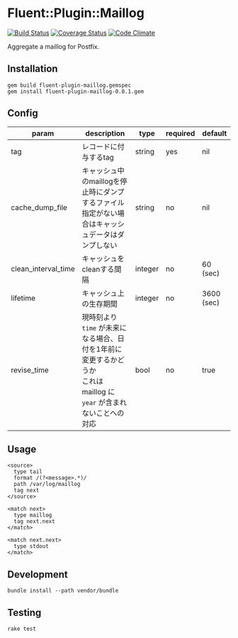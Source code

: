# Fluent::Plugin::Maillog

[![Build Status](https://secure.travis-ci.org/nemonium/fluent-plugin-maillog.png)](https://travis-ci.org/nemonium/fluent-plugin-maillog)
[![Coverage Status](https://coveralls.io/repos/github/nemonium/fluent-plugin-maillog/badge.svg?branch=master)](https://coveralls.io/github/nemonium/fluent-plugin-maillog)
[![Code Climate](https://codeclimate.com/github/nemonium/fluent-plugin-maillog/badges/gpa.svg)](https://codeclimate.com/github/nemonium/fluent-plugin-maillog)

Aggregate a maillog for Postfix.

## Installation

    gem build fluent-plugin-maillog.gemspec
    gem install fluent-plugin-maillog-0.0.1.gem

## Config

|param|description|type|required|default|
|---|---|---|---|---|
|tag|レコードに付与するtag|string|yes|nil|
|cache_dump_file|キャッシュ中のmaillogを停止時にダンプするファイル<br>指定がない場合はキャッシュデータはダンプしない|string|no|nil|
|clean_interval_time|キャッシュをcleanする間隔|integer|no|60 (sec)|
|lifetime|キャッシュ上の生存期間|integer|no|3600 (sec)|
|revise_time|現時刻より `time` が未来になる場合、日付を1年前に変更するかどうか<br>これは maillog に `year` が含まれないことへの対応|bool|no|true|

## Usage

~~~
<source>
  type tail
  format /(?<message>.*)/
  path /var/log/maillog
  tag next
</source>

<match next>
  type maillog
  tag next.next
</match>

<match next.next>
  type stdout
</match>
~~~

## Development

    bundle install --path vendor/bundle

## Testing

    rake test
